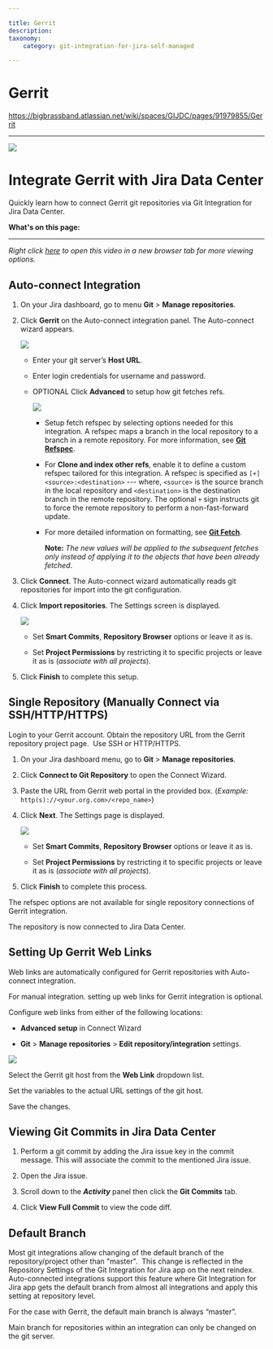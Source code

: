 ```yaml
---

title: Gerrit
description:
taxonomy:
    category: git-integration-for-jira-self-managed

---
```


# Gerrit

<https://bigbrassband.atlassian.net/wiki/spaces/GIJDC/pages/91979855/Gerrit>

* * *

![](https://bigbrassband.atlassian.net/wiki/download/thumbnails/91979855/gerrit-banner-logo.png?version=1&modificationDate=1591009190980&cacheVersion=1&api=v2&width=272&height=112)

# Integrate Gerrit with Jira Data Center

Quickly learn how to connect Gerrit git repositories via Git Integration for Jira Data Center.

**What's on this page:**

* * *

_Right click_ [_here_](https://bigbrassband.wistia.com/medias/rknbc3ty4e) _to open this video in a new browser tab for more viewing options._

## Auto-connect Integration

1.  On your Jira dashboard, go to menu **Git** > **Manage repositories**.
    
2.  Click **Gerrit** on the Auto-connect integration panel. The Auto-connect wizard appears.
    
    ![](https://bigbrassband.atlassian.net/wiki/download/thumbnails/91979855/jira-server-gerrit-auto-connect-wiz-login(c).png?version=1&modificationDate=1591009191460&cacheVersion=1&api=v2&width=646&height=449)
    *   Enter your git server’s **Host URL**.
        
    *   Enter login credentials for username and password.
        
    *   OPTIONAL Click **Advanced** to setup how git fetches refs.
        
        ![](https://bigbrassband.atlassian.net/wiki/download/thumbnails/91979855/jira-server-gerrit-auto-connect-advanced(c).png?version=1&modificationDate=1591009191907&cacheVersion=1&api=v2&width=510&height=225)
        *   Setup fetch refspec by selecting options needed for this integration. A refspec maps a branch in the local repository to a branch in a remote repository. For more information, see [**Git Refspec**](https://git-scm.com/book/en/v2/Git-Internals-The-Refspec).
            
        *   For **Clone and index other refs**, enable it to define a custom refspec tailored for this integration. A refspec is specified as `[+]<source>:<destination>` --- where, `<source>` is the source branch in the local repository and `<destination>` is the destination branch in the remote repository. The optional `+` sign instructs git to force the remote repository to perform a non-fast-forward update.
            
        *   For more detailed information on formatting, see [**Git Fetch**](https://git-scm.com/docs/git-fetch).  
              
            **Note:** _The new values will be applied to the subsequent fetches only instead of applying it to the objects that have been already fetched_.  
            
3.  Click **Connect**. The Auto-connect wizard automatically reads git repositories for import into the git configuration.
    
4.  Click **Import repositories**. The Settings screen is displayed.
    
    ![](https://bigbrassband.atlassian.net/wiki/download/attachments/91979855/gerrit-git-server-autoconnect-settings-dlg(c).png?version=2&modificationDate=1591009193074&cacheVersion=1&api=v2)
    *   Set **Smart Commits**, **Repository Browser** options or leave it as is.
        
    *   Set **Project Permissions** by restricting it to specific projects or leave it as is (_associate with all projects_).
        
5.  Click **Finish** to complete this setup.
    

## Single Repository (Manually Connect via SSH/HTTP/HTTPS)

Login to your Gerrit account. Obtain the repository URL from the Gerrit repository project page.  Use SSH or HTTP/HTTPS.

1.  On your Jira dashboard menu, go to **Git** > **Manage repositories**.
    
2.  Click **Connect to Git Repository** to open the Connect Wizard.
    
3.  Paste the URL from Gerrit web portal in the provided box. (_Example:_ `http(s)://<your.org.com>/<repo_name>`)
    
4.  Click **Next**. The Settings page is displayed.
    
    ![](https://bigbrassband.atlassian.net/wiki/download/attachments/91979855/gerrit-git-server-autoconnect-settings-dlg(c).png?version=2&modificationDate=1591009193074&cacheVersion=1&api=v2)
    *   Set **Smart Commits**, **Repository Browser** options or leave it as is.
        
    *   Set **Project Permissions** by restricting it to specific projects or leave it as is (_associate with all projects_).
        
5.  Click **Finish** to complete this process. 
    

The refspec options are not available for single repository connections of Gerrit integration.

The repository is now connected to Jira Data Center.

## Setting Up Gerrit Web Links

Web links are automatically configured for Gerrit repositories with Auto-connect integration.

For manual integration. setting up web links for Gerrit integration is optional.

Configure web links from either of the following locations:

*   **Advanced setup** in Connect Wizard
    
*   **Git** > **Manage repositories** > **Edit repository/integration** settings.
    

![](https://bigbrassband.atlassian.net/wiki/download/thumbnails/91979855/gerrit-web-linking-sample.png?version=1&modificationDate=1591009193560&cacheVersion=1&api=v2&width=680&height=356)

Select the Gerrit git host from the **Web Link** dropdown list.

Set the variables to the actual URL settings of the git host.

Save the changes.

## Viewing Git Commits in Jira Data Center

1.  Perform a git commit by adding the Jira issue key in the commit message. This will associate the commit to the mentioned Jira issue.
    
2.  Open the Jira issue.
    
3.  Scroll down to the _**Activity**_ panel then click the **Git Commits** tab.
    
4.  Click **View Full Commit** to view the code diff.
    

## Default Branch

Most git integrations allow changing of the default branch of the repository/project other than "master".  This change is reflected in the  Repository Settings of the Git Integration for Jira app on the next reindex.  Auto-connected integrations support this feature where Git Integration for Jira app gets the default branch from almost all integrations and apply this setting at repository level.

For the case with Gerrit, the default main branch is always “master”.

Main branch for repositories within an integration can only be changed on the git server.